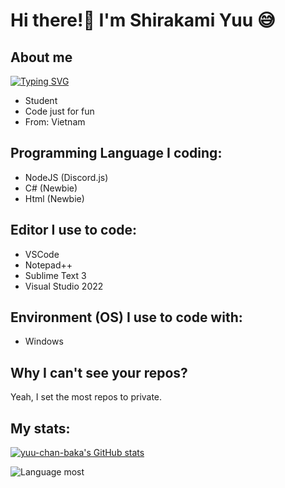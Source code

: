 
# Hi there!👋 I'm Shirakami Yuu 😅

## About me
[![Typing SVG](https://readme-typing-svg.herokuapp.com?color=%2300F737&lines=Hi%2C+I'm+Shirakami+Yuu+%F0%9F%91%8B;Discord+Me%3A+Siticone.reg%239999;I'm+Discord.js+Coder;I+know+a+little+about+C%23+and+Html;Contact+me+to+buy+RegeditVN's+products)](https://git.io/typing-svg)
- Student
- Code just for fun
- From: Vietnam

## Programming Language I coding:

- NodeJS (Discord.js)
- C# (Newbie)
- Html (Newbie)

## Editor I use to code:

- VSCode
- Notepad++
- Sublime Text 3
- Visual Studio 2022
## Environment (OS) I use to code with:

- Windows

## Why I can't see your repos?

Yeah, I set the most repos to private.

## My stats:

[![yuu-chan-baka's GitHub stats](https://github-readme-stats.vercel.app/api?username=ShirakamiYuu&theme=dracula&show_icons=true)](https://github.com/ShirakamiYuu/github-readme-stats)

![Language most](https://github-readme-stats.vercel.app/api/top-langs/?username=ShirakamiYuu&show_icons=true&theme=dracula)
